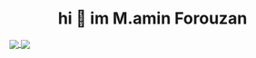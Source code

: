 <h1 align="center"> hi 👋 im M.amin Forouzan</h1>

<div align="left">
<a href="#">
  <img align="center" src="https://github-readme-stats-sigma-five.vercel.app/api/top-langs?username=aminm08&show_icons=true&theme=dark&locale=en&layout=compact" />
</a>
<a href="#">
<img align="center" src="https://github-readme-stats-sigma-five.vercel.app/api?username=aminm08&show_icons=true&theme=dark&locale=en&include_all_commits=true" />
</a>
</div>






